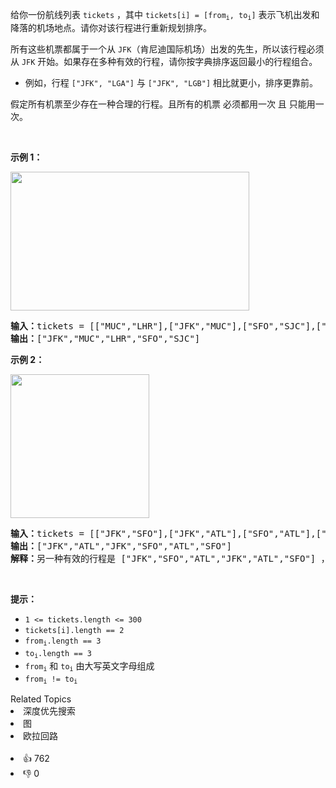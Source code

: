 <p>给你一份航线列表 <code>tickets</code> ，其中 <code>tickets[i] = [from<sub>i</sub>, to<sub>i</sub>]</code> 表示飞机出发和降落的机场地点。请你对该行程进行重新规划排序。</p>

<p>所有这些机票都属于一个从 <code>JFK</code>（肯尼迪国际机场）出发的先生，所以该行程必须从 <code>JFK</code> 开始。如果存在多种有效的行程，请你按字典排序返回最小的行程组合。</p>

<ul> 
 <li>例如，行程 <code>["JFK", "LGA"]</code> 与 <code>["JFK", "LGB"]</code> 相比就更小，排序更靠前。</li> 
</ul>

<p>假定所有机票至少存在一种合理的行程。且所有的机票 必须都用一次 且 只能用一次。</p>

<p>&nbsp;</p>

<p><strong>示例 1：</strong></p> 
<img alt="" src="https://assets.leetcode.com/uploads/2021/03/14/itinerary1-graph.jpg" style="width: 382px; height: 222px;" /> 
<pre>
<strong>输入：</strong>tickets = [["MUC","LHR"],["JFK","MUC"],["SFO","SJC"],["LHR","SFO"]]
<strong>输出：</strong>["JFK","MUC","LHR","SFO","SJC"]
</pre>

<p><strong>示例 2：</strong></p> 
<img alt="" src="https://assets.leetcode.com/uploads/2021/03/14/itinerary2-graph.jpg" style="width: 222px; height: 230px;" /> 
<pre>
<strong>输入：</strong>tickets = [["JFK","SFO"],["JFK","ATL"],["SFO","ATL"],["ATL","JFK"],["ATL","SFO"]]
<strong>输出：</strong>["JFK","ATL","JFK","SFO","ATL","SFO"]
<strong>解释：</strong>另一种有效的行程是 ["JFK","SFO","ATL","JFK","ATL","SFO"] ，但是它字典排序更大更靠后。
</pre>

<p>&nbsp;</p>

<p><strong>提示：</strong></p>

<ul> 
 <li><code>1 &lt;= tickets.length &lt;= 300</code></li> 
 <li><code>tickets[i].length == 2</code></li> 
 <li><code>from<sub>i</sub>.length == 3</code></li> 
 <li><code>to<sub>i</sub>.length == 3</code></li> 
 <li><code>from<sub>i</sub></code> 和 <code>to<sub>i</sub></code> 由大写英文字母组成</li> 
 <li><code>from<sub>i</sub> != to<sub>i</sub></code></li> 
</ul>

<div><div>Related Topics</div><div><li>深度优先搜索</li><li>图</li><li>欧拉回路</li></div></div><br><div><li>👍 762</li><li>👎 0</li></div>